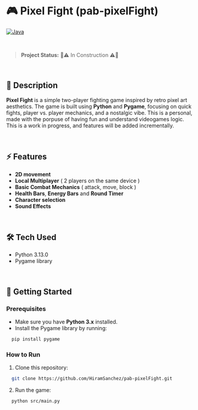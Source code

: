 # 🎮 Pixel Fight  (pab-pixelFight)  

[![Java](https://img.shields.io/badge/Python-3.13.0-blue)](https://www.oracle.com/java/)  

</br>

> **Project Status:** 🚧⚠️ In Construction ⚠️🚧  

</br>

## 📝 Description  
**Pixel Fight** is a simple two-player fighting game inspired by retro pixel art aesthetics. The game is built using **Python** and **Pygame**, focusing on quick fights, player vs. player mechanics, and a nostalgic vibe. This is a personal, made with the porpuse of having fun and understand videogames logic.  
This is a work in progress, and features will be added incrementally.

</br>

## ⚡ Features
- **2D movement**  
- **Local Multiplayer** ( 2 players on the same device )  
- **Basic Combat Mechanics** ( attack, move, block )  
- **Health Bars**, **Energy Bars** and **Round Timer**  
- **Character selection** 
- **Sound Effects** 

</br>

## 🛠️ Tech Used  
- Python 3.13.0  
- Pygame library


</br>

## 🚀 Getting Started

### Prerequisites  
- Make sure you have **Python 3.x** installed.  
- Install the Pygame library by running:  
```bash
  pip install pygame
```
### How to Run 
1. Clone this repository:  
 ```bash
   git clone https://github.com/HiramSanchez/pab-pixelFight.git
 ```
2. Run the game:
 ```bash
   python src/main.py
 ```

  
